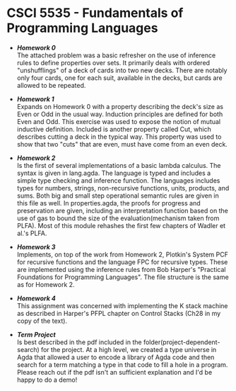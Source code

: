 # CSCI 5535 - Fundamentals of Programming Languages

* ***Homework 0*** <br/> The attached problem was a basic refresher on the use of inference rules to define properties over sets. It primarily deals with ordered "unshufflings" of a deck of cards into two new decks. There are notably only four cards, one for each suit, available in the decks, but cards are allowed to be repeated.

* ***Homework 1*** <br/> Expands on Homework 0 with a property describing the deck's size as Even or Odd in the usual way. Induction principles are defined for both Even and Odd. This exercise was used to expose the notion of mutual inductive definition. Included is another property called Cut, which describes cutting a deck in the typical way. This property was used to show that two "cuts" that are even, must have come from an even deck.

* ***Homework 2*** <br/> Is the first of several implementations of a basic lambda calculus. The syntax is given in lang.agda. The language is typed  and includes a simple type checking and inference function. The languages includes types for numbers, strings, non-recursive functions, units, products, and sums. Both big and small step operational semantic rules are given in this file as well. In properties.agda, the proofs for progress and preservation are given, including an interpretation function based on the use of gas to bound the size of the evaluation(mechanism taken from PLFA). Most of this module rehashes the first few chapters of Wadler et al.'s PLFA.

* ***Homework 3*** <br/> Implements, on top of the work from Homework 2, Plotkin's System PCF for recursive functions and the language FPC for recursive types. These are implemented using the inference rules from Bob Harper's "Practical Foundations for Programming Languages". The file structure is the same as for Homework 2.

* ***Homework 4*** <br /> This assignment was concerned with implementing the K stack machine as described in Harper's PFPL chapter on Control Stacks (Ch28 in my copy of the text). 

* ***Term Project*** <br /> Is best described in the pdf included in the folder(project-dependent-search) for the project. At a high level, we created a type universe in Agda that allowed a user to encode a library of Agda code and then search for a term matching a type in that code to fill a hole in a program. Please reach out if the pdf isn't an sufficient explanation and I'd be happy to do a demo!




